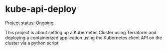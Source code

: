 # kube-api-deploy

Project status: Ongoing

This project is about setting up a Kubernetes Cluster using Terraform and deploying a containerized application using the Kubernetes client API on the cluster via a python script